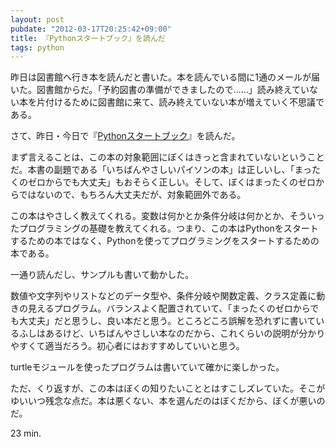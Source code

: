 ```yaml
---
layout: post
pubdate: "2012-03-17T20:25:42+09:00"
title: 『Pythonスタートブック』を読んだ
tags: python
---
```

昨日は図書館へ行き本を読んだと書いた。本を読んでいる間に1通のメールが届いた。図書館からだ。「予約図書の準備ができましたので……」読み終えていない本を片付けるために図書館に来て、読み終えていない本が増えていく不思議である。

さて、昨日・今日で『[Pythonスタートブック](http://amazon.jp/o/ASIN/4774142298/bouzuya-22)』を読んだ。

まず言えることは、この本の対象範囲にぼくはきっと含まれていないということだ。本書の副題である「いちばんやさしいパイソンの本」は正しいし、「まったくのゼロからでも大丈夫」もおそらく正しい。そして、ぼくはまったくのゼロからではないので、もちろん大丈夫だが、対象範囲外である。

この本はやさしく教えてくれる。変数は何かとか条件分岐は何かとか、そういったプログラミングの基礎を教えてくれる。つまり、この本はPythonをスタートするための本ではなく、Pythonを使ってプログラミングをスタートするための本である。

一通り読んだし、サンプルも書いて動かした。

数値や文字列やリストなどのデータ型や、条件分岐や関数定義、クラス定義に動きの見えるプログラム。バランスよく配置されていて、「まったくのゼロからでも大丈夫」だと思うし、良い本だと思う。ところどころ誤解を恐れずに書いているふしはあるけど、いちばんやさしい本なのだから、これくらいの説明が分かりやすくて適当だろう。初心者にはおすすめしていいと思う。

turtleモジュールを使ったプログラムは書いていて確かに楽しかった。

ただ、くり返すが、この本はぼくの知りたいこととはすこしズレていた。そこがゆいいつ残念な点だ。本は悪くない、本を選んだのはぼくだから、ぼくが悪いのだ。

23 min.
